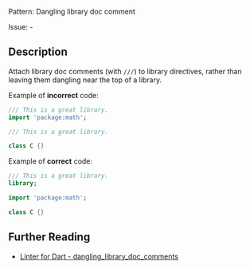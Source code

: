 Pattern: Dangling library doc comment

Issue: -

## Description

Attach library doc comments (with `///`) to library directives, rather than
leaving them dangling near the top of a library.

Example of **incorrect** code:
```dart
/// This is a great library.
import 'package:math';
```

```dart
/// This is a great library.

class C {}
```

Example of **correct** code:
```dart
/// This is a great library.
library;

import 'package:math';

class C {}
```

## Further Reading

* [Linter for Dart - dangling_library_doc_comments](https://dart.dev/tools/linter-rules/dangling_library_doc_comments)